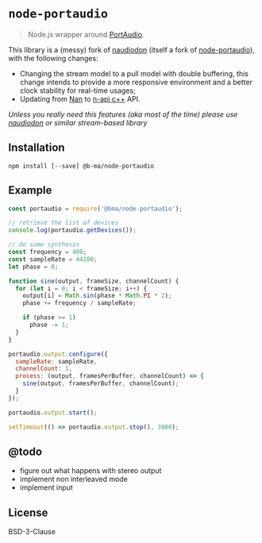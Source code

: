 # `node-portaudio`

> Node.js wrapper around [PortAudio](http://portaudio.com/). 

This library is a (messy) fork of [naudiodon](/Streampunk/naudiodon) (itself a fork of [node-portaudio](/joeferner/node-portaudio)), with the following changes:

- Changing the stream model to a pull model with double buffering, this change intends to provide a more responsive environment and a better clock stability for real-time usages;
- Updating from [Nan](/nodejs/nan) to [n-api c++](https://nodejs.org/api/n-api.html) API.

_Unless you really need this features (aka most of the time) please use [naudiodon](/Streampunk/naudiodon) or similar stream-based library_

## Installation

```
npm install [--save] @b-ma/node-portaudio
```

## Example

```js
const portaudio = require('@bma/node-portaudio');

// retrieve the list of devices
console.log(portaudio.getDevices());

// do some synthesis
const frequency = 400;
const sampleRate = 44100;
let phase = 0;

function sine(output, frameSize, channelCount) {
  for (let i = 0; i < frameSize; i++) {
    output[i] = Math.sin(phase * Math.PI * 2);
    phase += frequency / sampleRate;

    if (phase >= 1)
      phase -= 1;
  }
}

portaudio.output.configure({
  sampleRate: sampleRate,
  channelCount: 1,
  process: (output, framesPerBuffer, channelCount) => {
    sine(output, framesPerBuffer, channelCount);
  }
});

portaudio.output.start();

setTimeout(() => portaudio.output.stop(), 3000);


```

## @todo

- figure out what happens with stereo output
- implement non interleaved mode
- implement input

## License

BSD-3-Clause
